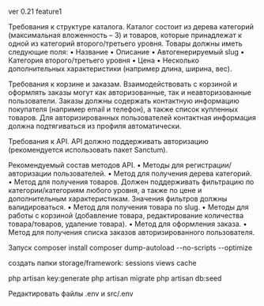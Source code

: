 ver 0.21
feature1

Требования к структуре каталога.
Каталог состоит из дерева категорий (максимальная вложенность – 3) и товаров, которые принадлежат к одной из категорий второго/третьего уровня. Товары должны иметь следующие поля:
•	Название
•	Описание
•	Автогенерируемый slug
•	Категория второго/третьего уровня
•	Цена
•	Несколько дополнительных характеристики (например длина, ширина, вес).

Требования к корзине и заказам.
Взаимодействовать с корзиной и оформлять заказы могут как авторизованные, так и неавторизованные пользователи. Заказы должны содержать контактную информацию покупателя (например email и телефон), а также список купленных товаров. Для авторизированных пользователей контактная информация должна подтягиваться из профиля автоматически.

Требования к API.
API должно поддерживать авторизацию (рекомендуется использовать пакет Sanctum).

Рекомендуемый состав методов API.
•	Методы для регистрации/авторизации пользователей.
•	Метод для получения дерева категорий.
•	Метод для получения товаров. Должен поддерживать фильтрацию по категории/категориям любого уровня,
а также по цене и дополнительным характеристикам. Значения фильтров должны валидироваться.
•	Метод для получения товара по slug.
•	Методы для работы с корзиной (добавление товара, редактирование количества товара/товаров, удаление товара).
•	Метод для оформления заказа.
•	Метод для получения списка заказов авторизированного пользователя.

Запуск 
composer install
composer dump-autoload --no-scripts --optimize

создать папки storage/framework:
    sessions
    views
    cache

php artisan key:generate
php artisan migrate
php artisan db:seed

Редактировать файлы .env и src/.env
